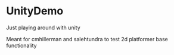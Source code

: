 # UnityDemo
Just playing around with unity

Meant for cmhillerman and salehtundra to test 2d platformer base functionality
